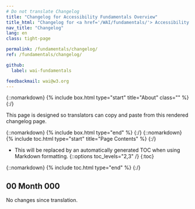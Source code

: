 ```yaml
---
# Do not translate Changelog
title: "Changelog for Accessibility Fundamentals Overview"
title_html: "Changelog for <a href='/WAI/fundamentals/'> Accessibility Fundamentals Overview</a>"
nav_title: "Changelog"
lang: en
class: tight-page

permalink: /fundamentals/changelog/
ref: /fundamentals/changelog/

github:
  label: wai-fundamentals

feedbackmail: wai@w3.org
---
```


{::nomarkdown}
{% include box.html type="start" title="About" class="" %}
{:/}

This page is designed so translators can copy and paste from this rendered changelog page.

{::nomarkdown}
{% include box.html type="end" %}
{:/}
{::nomarkdown}
{% include toc.html type="start" title="Page Contents" %}
{:/}

- This will be replaced by an automatically generated TOC when using Markdown formatting.
{::options toc_levels="2,3" /}
{:toc}

{::nomarkdown}
{% include toc.html type="end" %}
{:/}

## 00 Month 000

No changes since translation.
